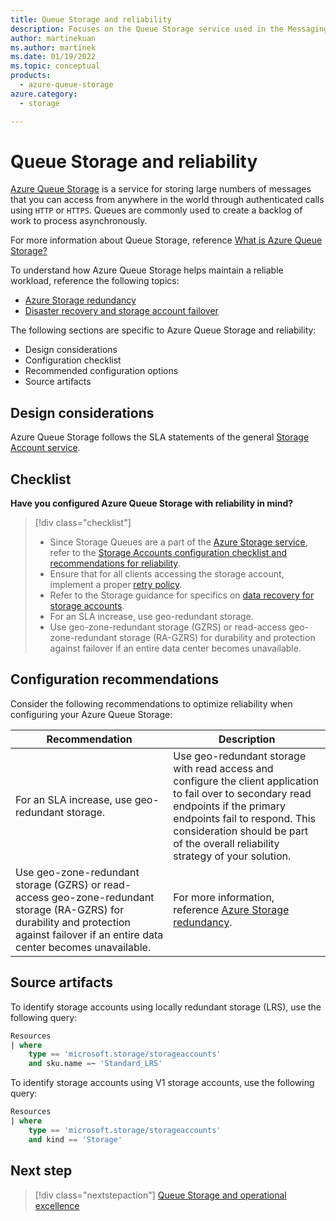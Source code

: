 ```yaml
---
title: Queue Storage and reliability
description: Focuses on the Queue Storage service used in the Messaging solution to provide best-practice, configuration recommendations, and design considerations related to Reliability.
author: martinekuan
ms.author: martinek
ms.date: 01/19/2022
ms.topic: conceptual
products:
  - azure-queue-storage
azure.category:
  - storage

---
```


# Queue Storage and reliability

[Azure Queue Storage](/azure/storage/queues/storage-queues-introduction) is a service for storing large numbers of messages that you can access from anywhere in the world through authenticated calls using `HTTP` or `HTTPS`. Queues are commonly used to create a backlog of work to process asynchronously.

For more information about Queue Storage, reference [What is Azure Queue Storage?](/azure/storage/queues/storage-queues-introduction)

To understand how Azure Queue Storage helps maintain a reliable workload, reference the following topics:

- [Azure Storage redundancy](/azure/storage/common/storage-redundancy?toc=/azure/storage/queues/toc.json)
- [Disaster recovery and storage account failover](/azure/storage/common/storage-disaster-recovery-guidance?toc=/azure/storage/queues/toc.json)

The following sections are specific to Azure Queue Storage and reliability:

- Design considerations
- Configuration checklist
- Recommended configuration options
- Source artifacts

## Design considerations

Azure Queue Storage follows the SLA statements of the general [Storage Account service](https://azure.microsoft.com/support/legal/sla/storage/v1_5/).

## Checklist

**Have you configured Azure Queue Storage with reliability in mind?**

> [!div class="checklist"]
> - Since Storage Queues are a part of the [Azure Storage service](/azure/storage/common/storage-account-overview?toc=/azure/storage/blobs/toc.json), refer to the [Storage Accounts configuration checklist and recommendations for reliability](../storage-accounts/reliability.md).
> - Ensure that for all clients accessing the storage account, implement a proper [retry policy](/azure/architecture/best-practices/retry-service-specific#azure-storage).
> - Refer to the Storage guidance for specifics on [data recovery for storage accounts](/azure/storage/common/storage-disaster-recovery-guidance?toc=/azure/storage/blobs/toc.json).
> - For an SLA increase, use geo-redundant storage.
> - Use geo-zone-redundant storage (GZRS) or read-access geo-zone-redundant storage (RA-GZRS) for durability and protection against failover if an entire data center becomes unavailable.

## Configuration recommendations

Consider the following recommendations to optimize reliability when configuring your Azure Queue Storage:

|Recommendation|Description|
|--------------|-----------|
|For an SLA increase, use geo-redundant storage.|Use geo-redundant storage with read access and configure the client application to fail over to secondary read endpoints if the primary endpoints fail to respond. This consideration should be part of the overall reliability strategy of your solution.|
|Use geo-zone-redundant storage (GZRS) or read-access geo-zone-redundant storage (RA-GZRS) for durability and protection against failover if an entire data center becomes unavailable.|For more information, reference [Azure Storage redundancy](/azure/storage/common/storage-redundancy).|

## Source artifacts

To identify storage accounts using locally redundant storage (LRS), use the following query:

```sql
Resources
| where
    type == 'microsoft.storage/storageaccounts'
    and sku.name =~ 'Standard_LRS'
```

To identify storage accounts using V1 storage accounts, use the following query:

```sql
Resources
| where
    type == 'microsoft.storage/storageaccounts'
    and kind == 'Storage'
```

## Next step

> [!div class="nextstepaction"]
> [Queue Storage and operational excellence](operational-excellence.md)